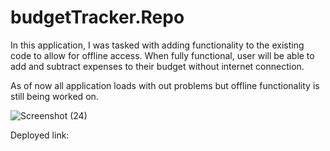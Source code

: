# budgetTracker.Repo

In this application, I was tasked with adding functionality to the existing code to allow for offline access.
When fully functional, user will be able to add and subtract expenses to their budget without internet connection.

As of now all application loads with out problems but offline functionality is still being worked on.

![Screenshot (24)](https://user-images.githubusercontent.com/81569452/121884325-a7296c00-ccc7-11eb-8536-7b7998c6fdd1.png)

Deployed link:
